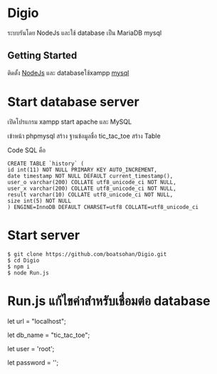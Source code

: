 # Digio
ระบบรันโดย NodeJs และใช้ database เป็น  MariaDB mysql
## Getting Started 
  ติดตั้ง [NodeJs](https://nodejs.org/en/) และ databaseใช้xampp [mysql](https://www.apachefriends.org/index.html)
  
 # Start database server  
   เปิดโปรแกรม xampp start apache และ MySQL
   
เข้าหน้า phpmysql
  สร้าง ฐานข้อมูลชื่อ tic_tac_toe
  สร้าง Table 
  
  Code SQL คือ
  ```
CREATE TABLE `history` (
id int(11) NOT NULL PRIMARY KEY AUTO_INCREMENT,
date timestamp NOT NULL DEFAULT current_timestamp(),
user_o varchar(200) COLLATE utf8_unicode_ci NOT NULL,
user_x varchar(200) COLLATE utf8_unicode_ci NOT NULL,
result varchar(10) COLLATE utf8_unicode_ci NOT NULL,
size int(5) NOT NULL
) ENGINE=InnoDB DEFAULT CHARSET=utf8 COLLATE=utf8_unicode_ci
```
# Start server 
```
$ git clone https://github.com/boatsohan/Digio.git
$ cd Digio
$ npm i
$ node Run.js
```
# Run.js แก้ไขค่าสำหรับเชื่อมต่อ database

let url = "localhost";

let db_name = "tic_tac_toe";

let user = 'root';

let password = '';

